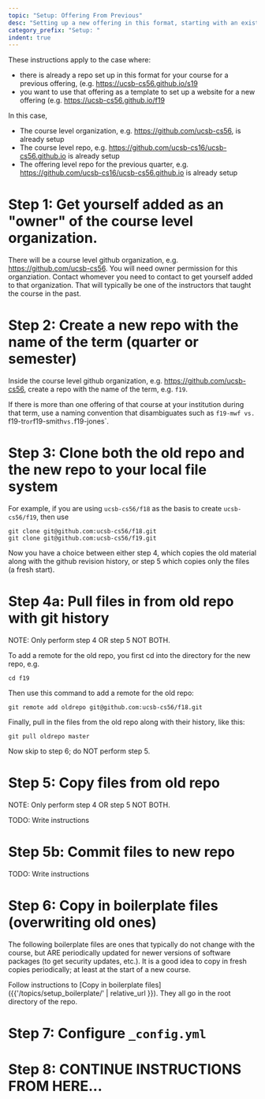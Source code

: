 ```yaml
---
topic: "Setup: Offering From Previous"
desc: "Setting up a new offering in this format, starting with an existing repo"
category_prefix: "Setup: "
indent: true
---
```


These instructions apply to the case where:
* there is already a repo set up in this format for your course for a previous offering,
(e.g. <https://ucsb-cs56.github.io/s19> 
* you want to use that offering as a template to set up a website for a new offering (e.g. <https://ucsb-cs56.github.io/f19>

In this case, 

* The course level organization, e.g. <https://github.com/ucsb-cs56>, is already setup 
* The course level repo, e.g. <https://github.com/ucsb-cs16/ucsb-cs56.github.io> is already setup
* The offering level repo for the previous quarter, e.g. <https://github.com/ucsb-cs16/ucsb-cs56.github.io> is already setup

# Step 1: Get yourself added as an "owner" of the course level organization.

There will be a course level github organization, e.g. <https://github.com/ucsb-cs56>. You will need owner permission for this organziation.  Contact whomever you need to contact to get yourself added to that organization. That will typically be one of the instructors that taught the course in the past.

# Step 2: Create a new repo with the name of the term (quarter or semester)

Inside the course level github organization, e.g. <https://github.com/ucsb-cs56>, create a repo with the name of the term, e.g. `f19`.

If there is more than one offering of that course at your institution during that term, use a naming convention that disambiguates such as `f19-mwf vs. `f19-tr` or `f19-smith` vs. `f19-jones`.

# Step 3: Clone both the old repo and the new repo to your local file system

For example, if you are using `ucsb-cs56/f18` as the basis to create `ucsb-cs56/f19`, then use 

```
git clone git@github.com:ucsb-cs56/f18.git
git clone git@github.com:ucsb-cs56/f19.git
```

Now you have a choice between either step 4, which copies the old material along with the github revision history, or step 5 which copies only the files (a fresh start).

# Step 4a: Pull files in from old repo with git history

NOTE: Only perform step 4 OR step 5 NOT BOTH.

To add a remote for the old repo, you first cd into the directory for the new repo, e.g.

```
cd f19
```

Then use this command to add a remote for the old repo:

```
git remote add oldrepo git@github.com:ucsb-cs56/f18.git
```

Finally, pull in the files from the old repo along with their history, like this:

```
git pull oldrepo master
```

Now skip to step 6; do NOT perform step 5.

# Step 5: Copy files from old repo 

NOTE: Only perform step 4 OR step 5 NOT BOTH.

TODO: Write instructions

# Step 5b: Commit files to new repo

TODO: Write instructions


# Step 6: Copy in boilerplate files (overwriting old ones)

The following boilerplate files are ones that typically do not change with the course, but ARE periodically updated for newer versions of software packages (to get security updates, etc.).  It is a good idea to copy in fresh copies periodically; at least at the start of a new course.

Follow instructions to [Copy in boilerplate files]({{'/topics/setup_boilerplate/' | relative_url }}).
They all go in the root directory of the repo.

# Step 7: Configure `_config.yml`

# Step 8: CONTINUE INSTRUCTIONS FROM HERE...
